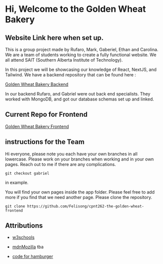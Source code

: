 # Hi, Welcome to the Golden Wheat Bakery

## Website Link here when set up.

This is a group project made by Rufaro, Mark, Gaberiel, Ethan and Carolina. We are a team of students working to create a fully functional website. We all attend SAIT (Southern Alberta Institute of Technology).

In this project we will be showcasing our knowledge of React, NextJS, and Tailwind. We have a backend repository that can be found here :

[Golden Wheat Bakery Backend](https://github.com/rufustech/CPNT-262-Golden-Wheat-Bakery-backend)

In our backend Rufaro, and Gabriel were out back end specialists. They worked with MongoDB, and got our database schemas set up and linked.

## Current Repo for Frontend

[Golden Wheat Bakery Frontend](https://github.com/Felisong/cpnt262-the-golden-wheat-frontend)

## instructions for the Team

Hi everyone, please note you each have your own branches in all lowercase. Please work on your branches when working and in your own pages. Reach out to me if there are any complications.

```
git checkout gabriel
```

in example.

You will find your own pages inside the app folder. Please feel free to add more if you find that we need another page. Please clone the repository.

```
git clone https://github.com/Felisong/cpnt262-the-golden-wheat-frontend
```

## Attributions

- [w3schools](https://www.w3schools.com)
- [mdnMozilla](https://developer.mozilla.org/en-US/)
  tba

- [code for hamburger](https://flowbite.com/docs/components/navbar/)
